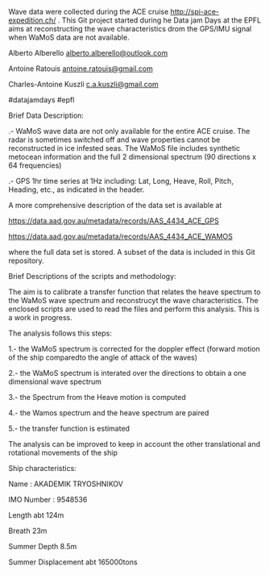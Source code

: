 Wave data were collected during the ACE cruise http://spi-ace-expedition.ch/ .
This Git project started during he Data jam Days at the EPFL aims at reconstructing the wave characteristics drom the GPS/IMU signal when WaMoS data are not available.

Alberto Alberello alberto.alberello@outlook.com

Antoine Ratouis antoine.ratouis@gmail.com

Charles-Antoine Kuszli c.a.kuszli@gmail.com

#datajamdays #epfl


Brief Data Description:

.- WaMoS wave data are not only available for the entire ACE cruise. The radar is sometimes switched off and wave properties cannot be reconstructed in ice infested seas.
The WaMoS file includes synthetic metocean information and the full 2 dimensional spectrum (90 directions x 64 frequencies)

.- GPS 1hr time series at 1Hz including: Lat, Long, Heave, Roll, Pitch, Heading, etc., as indicated in the header.

A more comprehensive description of the data set is available at

https://data.aad.gov.au/metadata/records/AAS_4434_ACE_GPS

https://data.aad.gov.au/metadata/records/AAS_4434_ACE_WAMOS

where the full data set is stored. A subset of the data is included in this Git repository.


Brief Descriptions of the scripts and methodology:

The aim is to calibrate a transfer function that relates the heave spectrum to the WaMoS wave spectrum and reconstrucyt the wave characteristics.
The enclosed scripts are used to read the files and perform this analysis. This is a work in progress.

The analysis follows this steps:

1.- the WaMoS spectrum is corrected for the doppler effect (forward motion of the ship comparedto the angle of attack of the waves)

2.- the WaMoS spectrum is interated over the directions to obtain a one dimensional wave spectrum

3.- the Spectrum from the Heave motion is computed

4.- the Wamos spectrum and the heave spectrum are paired

5.- the transfer function is estimated

The analysis can be improved to keep in account the other translational and rotational movements of the ship


Ship characteristics:

Name : AKADEMIK TRYOSHNIKOV

IMO Number : 9548536

Length abt 124m

Breath 23m

Summer Depth 8.5m

Summer Displacement abt 165000tons
